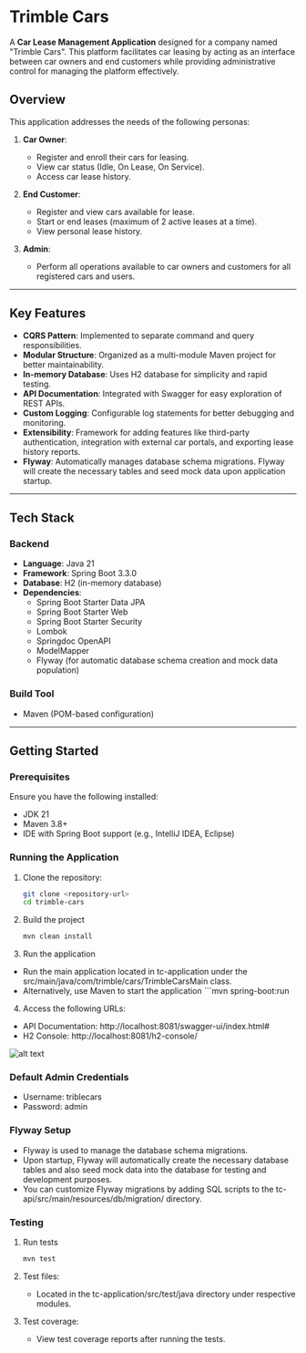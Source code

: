 # Trimble Cars

A **Car Lease Management Application** designed for a company named "Trimble Cars". This platform facilitates car leasing by acting as an interface between car owners and end customers while providing administrative control for managing the platform effectively.

## Overview

This application addresses the needs of the following personas:
1. **Car Owner**: 
   - Register and enroll their cars for leasing.
   - View car status (Idle, On Lease, On Service).
   - Access car lease history.
   
2. **End Customer**:
   - Register and view cars available for lease.
   - Start or end leases (maximum of 2 active leases at a time).
   - View personal lease history.
   
3. **Admin**:
   - Perform all operations available to car owners and customers for all registered cars and users.

---

## Key Features
- **CQRS Pattern**: Implemented to separate command and query responsibilities.
- **Modular Structure**: Organized as a multi-module Maven project for better maintainability.
- **In-memory Database**: Uses H2 database for simplicity and rapid testing.
- **API Documentation**: Integrated with Swagger for easy exploration of REST APIs.
- **Custom Logging**: Configurable log statements for better debugging and monitoring.
- **Extensibility**: Framework for adding features like third-party authentication, integration with external car portals, and exporting lease history reports.
- **Flyway**: Automatically manages database schema migrations. Flyway will create the necessary tables and seed mock data upon application startup.

---

## Tech Stack

### Backend
- **Language**: Java 21
- **Framework**: Spring Boot 3.3.0
- **Database**: H2 (in-memory database)
- **Dependencies**:
  - Spring Boot Starter Data JPA
  - Spring Boot Starter Web
  - Spring Boot Starter Security
  - Lombok
  - Springdoc OpenAPI
  - ModelMapper
  - Flyway (for automatic database schema creation and mock data population)

### Build Tool
- Maven (POM-based configuration)

---

## Getting Started

### Prerequisites
Ensure you have the following installed:
- JDK 21
- Maven 3.8+
- IDE with Spring Boot support (e.g., IntelliJ IDEA, Eclipse)

### Running the Application
1. Clone the repository:
   ```bash
   git clone <repository-url>
   cd trimble-cars

2. Build the project
   ```bash
   mvn clean install

3. Run the application
- Run the main application located in tc-application under the src/main/java/com/trimble/cars/TrimbleCarsMain class.
- Alternatively, use Maven to start the application ```mvn spring-boot:run

4. Access the following URLs:
- API Documentation: http://localhost:8081/swagger-ui/index.html#
- H2 Console: http://localhost:8081/h2-console/

![alt text](image.png)

### Default Admin Credentials
- Username: triblecars
- Password: admin

### Flyway Setup
- Flyway is used to manage the database schema migrations.
- Upon startup, Flyway will automatically create the necessary database tables and also seed mock data into the database for testing and development purposes.
- You can customize Flyway migrations by adding SQL scripts to the tc-api/src/main/resources/db/migration/ directory.

### Testing
1. Run tests
    ```bash 
    mvn test

2. Test files:
    - Located in the tc-application/src/test/java directory under respective modules.

3. Test coverage:
    - View test coverage reports after running the tests.

